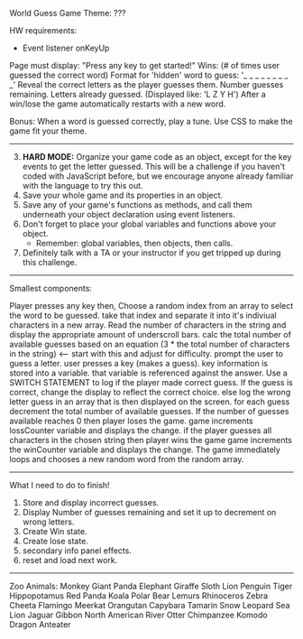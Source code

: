 World Guess Game Theme: ???

HW requirements:

- Event listener onKeyUp

Page must display:
    "Press any key to get started!"
    Wins: (# of times user guessed the correct word)
    Format for 'hidden' word to guess: '_ _ _ _ _  _ _ _ _'
    Reveal the correct letters as the player guesses them.
    Number guesses remaining.
    Letters already guessed. (Displayed like: 'L Z Y H')
    After a win/lose the game automatically restarts with a new word.

Bonus:
    When a word is guessed correctly, play a tune.
    Use CSS to make the game fit your theme.

-----

3. **HARD MODE:** Organize your game code as an object, except for the key events to get the letter guessed. This will be a challenge if you haven't coded with JavaScript before, but we encourage anyone already familiar with the language to try this out.
4. Save your whole game and its properties in an object.
5. Save any of your game's functions as methods, and call them underneath your object declaration using event listeners.
6. Don't forget to place your global variables and functions above your object.
   * Remember: global variables, then objects, then calls.
7. Definitely talk with a TA or your instructor if you get tripped up during this challenge.

-----

Smallest components:

Player presses any key then,
Choose a random index from an array to select the word to be guessed.
take that index and separate it into it's indiviual characters in a new array.
Read the number of characters in the string and display the appropriate amount of underscroll bars.
calc the total number of available guesses based on an equation (3 * the total number of characters in the string) <-- start with this and adjust for difficulty.
prompt the user to guess a letter.
user presses a key (makes a guess).
key information is stored into a variable.
that variable is referenced against the answer.
Use a SWITCH STATEMENT to log if the player made correct guess.
If the guess is correct, change the display to reflect the correct choice.
else log the wrong letter guess in an array that is then displayed on the screen.
for each guess decrement the total number of available guesses.
If the number of guesses available reaches 0
then player loses the game.
game increments lossCounter variable and displays the change.
if the player guesses all characters in the chosen string
then player wins the game
game increments the winCounter variable and displays the change.
The game immediately loops and chooses a new random word from the random array.

------------------------------------------------------

What I need to do to finish!

1. Store and display incorrect guesses.
2. Display Number of guesses remaining and set it up to decrement on wrong letters.
3. Create Win state.
4. Create lose state.
5. secondary info panel effects.
6. reset and load next work.


















------------------------------------------------------

Zoo Animals:
Monkey
Giant Panda
Elephant
Giraffe
Sloth
Lion
Penguin
Tiger
Hippopotamus
Red Panda
Koala
Polar Bear
Lemurs
Rhinoceros
Zebra
Cheeta
Flamingo
Meerkat
Orangutan
Capybara
Tamarin
Snow Leopard
Sea Lion
Jaguar
Gibbon
North American River Otter
Chimpanzee
Komodo Dragon
Anteater


